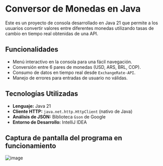 # Conversor de Monedas en Java

Este es un proyecto de consola desarrollado en Java 21 que permite a los usuarios convertir valores entre diferentes monedas utilizando tasas de cambio en tiempo real obtenidas de una API.

## Funcionalidades

* Menú interactivo en la consola para una fácil navegación.
* Conversión entre 6 pares de monedas (USD, ARS, BRL, COP).
* Consumo de datos en tiempo real desde `ExchangeRate-API`.
* Manejo de errores para entradas de usuario no válidas.

## Tecnologías Utilizadas

* **Lenguaje:** Java 21
* **Cliente HTTP:** `java.net.http.HttpClient` (nativo de Java)
* **Análisis de JSON:** Biblioteca `Gson` de Google
* **Entorno de Desarrollo:** IntelliJ IDEA

## Captura de pantalla del programa en funcionamiento

![image](https://github.com/user-attachments/assets/fd55c000-8a8c-4160-b85d-87d6f2723283)
